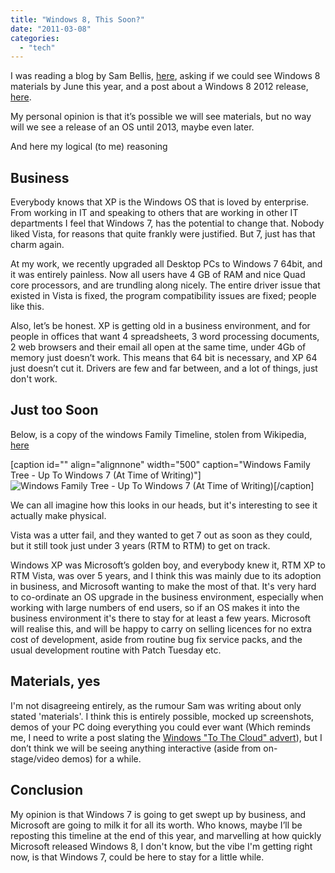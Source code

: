 ```yaml
---
title: "Windows 8, This Soon?"
date: "2011-03-08"
categories: 
  - "tech"
---
```


I was reading a blog by Sam Bellis, [here](http://www.sambellis.com/?p=373), asking if we could see Windows 8 materials by June this year, and a post about a Windows 8 2012 release, [here](http://www.sambellis.com/?p=351).

My personal opinion is that it’s possible we will see materials, but no way will we see a release of an OS until 2013, maybe even later.

And here my logical (to me) reasoning

## Business

Everybody knows that XP is the Windows OS that is loved by enterprise. From working in IT and speaking to others that are working in other IT departments I feel that Windows 7, has the potential to change that. Nobody liked Vista, for reasons that quite frankly were justified. But 7, just has that charm again.

At my work, we recently upgraded all Desktop PCs to Windows 7 64bit, and it was entirely painless. Now all users have 4 GB of RAM and nice Quad core processors, and are trundling along nicely. The entire driver issue that existed in Vista is fixed, the program compatibility issues are fixed; people like this.

Also, let’s be honest. XP is getting old in a business environment, and for people in offices that want 4 spreadsheets, 3 word processing documents, 2 web browsers and their email all open at the same time, under 4Gb of memory just doesn’t work. This means that 64 bit is necessary, and XP 64 just doesn’t cut it. Drivers are few and far between, and a lot of things, just don't work.

## Just too Soon

Below, is a copy of the windows Family Timeline, stolen from Wikipedia, [here](http://en.wikipedia.org/wiki/File:Windows_Family_Tree.svg)

\[caption id="" align="alignnone" width="500" caption="Windows Family Tree - Up To Windows 7 (At Time of Writing)"\]![Windows Family Tree - Up To Windows 7 (At Time of Writing)](http://upload.wikimedia.org/wikipedia/commons/0/0e/Windows_Family_Tree.svg "Windows Family Tree")\[/caption\]

We can all imagine how this looks in our heads, but it's interesting to see it actually make physical.

Vista was a utter fail, and they wanted to get 7 out as soon as they could, but it still took just under 3 years (RTM to RTM) to get on track.

Windows XP was Microsoft’s golden boy, and everybody knew it, RTM XP to RTM Vista, was over 5 years, and I think this was mainly due to its adoption in business, and Microsoft wanting to make the most of that. It's very hard to co-ordinate an OS upgrade in the business environment, especially when working with large numbers of end users, so if an OS makes it into the business environment it's there to stay for at least a few years. Microsoft will realise this, and will be happy to carry on selling licences for no extra cost of development, aside from routine bug fix service packs, and the usual development routine with Patch Tuesday etc.

## Materials, yes

I'm not disagreeing entirely, as the rumour Sam was writing about only stated 'materials'. I think this is entirely possible, mocked up screenshots, demos of your PC doing everything you could ever want (Which reminds me, I need to write a post slating the [Windows "To The Cloud" advert](http://www.youtube.com/watch?v=mjtqoQE_ezA)), but I don’t think we will be seeing anything interactive (aside from on-stage/video demos) for a while.

## Conclusion

My opinion is that Windows 7 is going to get swept up by business, and Microsoft are going to milk it for all its worth. Who knows, maybe I’ll be reposting this timeline at the end of this year, and marvelling at how quickly Microsoft released Windows 8, I don't know, but the vibe I'm getting right now, is that Windows 7, could be here to stay for a little while.
